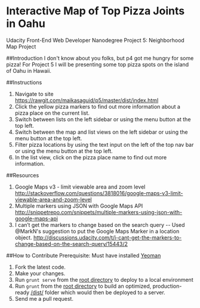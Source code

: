 Interactive Map of Top Pizza Joints in Oahu
===============================

Udacity Front-End Web Developer Nanodegree
Project 5: Neighborhood Map Project

##Introduction
I don't know about you folks, but p4 got me hungry for some pizza! For Project 5 I will be presenting some top pizza spots on the island of Oahu in Hawaii.

##Instructions
1.  Navigate to site https://rawgit.com/maikasaguid/p5/master/dist/index.html
2.  Click the yellow pizza markers to find out more information about a pizza place on the current list.
3.  Switch between lists on the left sidebar or using the menu button at the top left.
4.  Switch between the map and list views on the left sidebar or using the menu button at the top left.
5.  Filter pizza locations by using the text input on the left of the top nav bar or using the menu button at the top left.
6.  In the list view, click on the pizza place name to find out more information.

##Resources
1.  Google Maps v3 - limit viewable area and zoom level
    http://stackoverflow.com/questions/3818016/google-maps-v3-limit-viewable-area-and-zoom-level
2.  Multiple markers using JSON with Google Maps API
    http://snippetrepo.com/snippets/multiple-markers-using-json-with-google-maps-api
3.  I can’t get the markers to change based on the search query -- Used @MarkN's suggestion to put the Google Maps Marker in a location object.
    http://discussions.udacity.com/t/i-cant-get-the-markers-to-change-based-on-the-search-query/15443/2

##How to Contribute
Prerequisite: Must have installed [Yeoman](http://yeoman.io)
1.  Fork the latest code.
2.  Make your changes.
3.  Run `grunt serve` from the [root directory](/../../) to deploy to a local environment
4.  Run `grunt` from the [root directory](/../../) to build an optimized, production-ready [/dist/](../dist/) folder which would then be deployed to a server.
5.  Send me a pull request.
